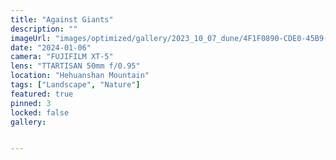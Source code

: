 ```yaml
---
title: "Against Giants"
description: ""
imageUrl: "images/optimized/gallery/2023_10_07_dune/4F1F0890-CDE0-45B9-A935-205B7496D539-19416-000010A5E5C7F07E Edited.webp" 
date: "2024-01-06"
camera: "FUJIFILM XT-5"
lens: "TTARTISAN 50mm f/0.95"
location: "Hehuanshan Mountain"
tags: ["Landscape", "Nature"]
featured: true
pinned: 3
locked: false
gallery:


---
```


<!-- ## About This Collection

This collection explores the geometric patterns, lines, and shapes found in modern urban architecture. Through careful framing and composition, I aim to highlight the mathematical precision and artistic elements present in structures we often pass by without notice.

## The Story Behind the Photos

Walking through cities with a camera forces you to look up, down, and around in ways that daily commuters rarely do. These photographs were taken over a period of six months across several major metropolitan areas. Each image represents a moment where the built environment revealed its underlying design principles.

## Technical Details

All images were shot with a Sony A7III camera paired with a 24-70mm f/2.8 GM lens. I primarily used apertures between f/8 and f/11 to maintain sharpness across the frame, often employing a tripod for the lowest ISO possible. Post-processing was minimal, focusing on contrast adjustment and perspective correction to emphasize the geometric elements.

## Location Notes

The photographs span several locations including New York, Chicago, and San Francisco. Each city offers its own architectural character - from New York's mixture of historic and ultra-modern, to Chicago's pioneering skyscrapers, to San Francisco's unique blend of styles influenced by its geography.

![Looking up at a glass skyscraper](/images/optimized/gallery/test1/amanda-marie-xgn822lnt4Q-unsplash.webp) -->